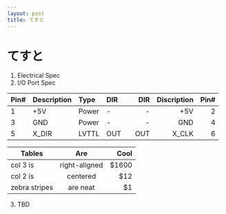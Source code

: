 ```yaml
---
layout: post
title: てすと
---
```


# てすと
1. Electrical Spec
2. I/O Port Spec

|Pin#|Description| Type  | DIR || DIR |Discription|Pin#|
|----|:----------|:------|:-|:-:|-:|----------:|---:|
|   1|        +5V| Power |  -  ||  -  | +5V       |2   |
|   3|        GND| Power |  -  ||  -  | GND       |4   |
|   5|      X_DIR| LVTTL | OUT || OUT | X_CLK     |6   |

| Tables        | Are           | Cool  |
| ------------- |:-------------:| -----:|
| col 3 is      | right-aligned | $1600 |
| col 2 is      | centered      |   $12 |
| zebra stripes | are neat      |    $1 |

3. TBD

